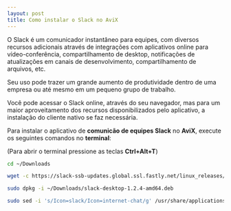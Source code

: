```yaml
---
layout: post
title: Como instalar o Slack no AviX
---
```

O Slack é um comunicador instantâneo para equipes, com diversos recursos adicionais através de integrações com aplicativos online para vídeo-conferência, compartilhamento de desktop, notificações de atualizações em canais de desenvolvimento, compartilhamento de arquivos, etc.

Seu uso pode trazer um grande aumento de produtividade dentro de uma empresa ou até mesmo em um pequeno grupo de trabalho.

Você pode acessar o Slack online, através do seu navegador, mas para um maior aproveitamento dos recursos disponibilizados pelo aplicativo, a instalação do cliente nativo se faz necessária.

Para instalar o aplicativo de **comunicão de equipes Slack** no **AviX**, execute os seguintes comandos no **terminal**:

(Para abrir o terminal pressione as teclas **Ctrl+Alt+T**)

```sh
cd ~/Downloads

wget -c https://slack-ssb-updates.global.ssl.fastly.net/linux_releases/slack-desktop-1.2.4-amd64.deb

sudo dpkg -i ~/Downloads/slack-desktop-1.2.4-amd64.deb

sudo sed -i 's/Icon=slack/Icon=internet-chat/g' /usr/share/applications/slack.desktop
```

<script type="text/javascript" src="https://asciinema.org/a/28919.js" id="asciicast-28919" async></script>
